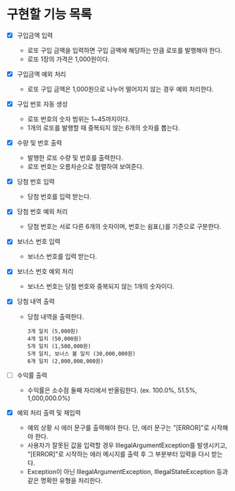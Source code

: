 # 구현할 기능 목록

- [x] 구입금액 입력
    - 로또 구입 금액을 입력하면 구입 금액에 해당하는 만큼 로또를 발행해야 한다.
    - 로또 1장의 가격은 1,000원이다.


- [x] 구입금액 예외 처리
    - 로또 구입 금액은 1,000원으로 나누어 떨어지지 않는 경우 예외 처리한다.


- [x] 구입 번호 자동 생성
    - 로또 번호의 숫자 범위는 1~45까지이다.
    - 1개의 로또를 발행할 때 중복되지 않는 6개의 숫자를 뽑는다.


- [x] 수량 및 번호 출력
    - 발행한 로또 수량 및 번호를 출력한다.
    - 로또 번호는 오름차순으로 정렬하여 보여준다.


- [x] 당첨 번호 입력
    - 당첨 번호를 입력 받는다.


- [x] 당첨 번호 예외 처리
    - 당첨 번호는 서로 다른 6개의 숫자이며, 번호는 쉼표(,)를 기준으로 구분한다.


- [x] 보너스 번호 입력
    - 보너스 번호를 입력 받는다.


- [x] 보너스 번호 예외 처리
    - 보너스 번호는 당첨 번호와 중복되지 않는 1개의 숫자이다.


- [x] 당첨 내역 출력
    - 당첨 내역을 출력한다.
        ```
        3개 일치 (5,000원)
        4개 일치 (50,000원)
        5개 일치 (1,500,000원)
        5개 일치, 보너스 볼 일치 (30,000,000원)
        6개 일치 (2,000,000,000원)
        ```


- [ ] 수익률 출력
    - 수익률은 소수점 둘째 자리에서 반올림한다. (ex. 100.0%, 51.5%, 1,000,000.0%)


- [x] 예외 처리 출력 및 재입력
    - 예외 상황 시 에러 문구를 출력해야 한다. 단, 에러 문구는 "[ERROR]"로 시작해야 한다.
    - 사용자가 잘못된 값을 입력할 경우 IllegalArgumentException를 발생시키고, "[ERROR]"로 시작하는 에러 메시지를 출력 후 그 부분부터 입력을 다시 받는다.
    - Exception이 아닌 IllegalArgumentException, IllegalStateException 등과 같은 명확한 유형을 처리한다.